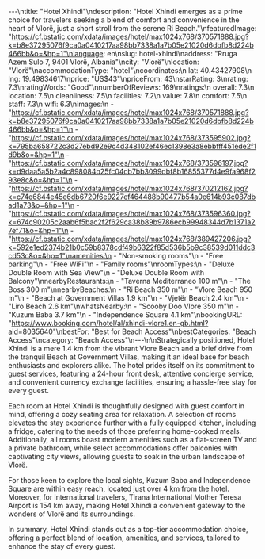 ---\ntitle: "Hotel Xhindi"\ndescription: "Hotel Xhindi emerges as a prime choice for travelers seeking a blend of comfort and convenience in the heart of Vlorë, just a short stroll from the serene Ri Beach."\nfeaturedImage: "https://cf.bstatic.com/xdata/images/hotel/max1024x768/370571888.jpg?k=b8e37295076f9ca0a0410217aa98bb7338a1a7b05e21020d6dbfb8d224b466bb&o=&hp=1"\nlanguage: en\nslug: hotel-xhindi\naddress: "Rruga Azem Sulo 7, 9401 Vlorë, Albania"\ncity: "Vlorë"\nlocation: "Vlorë"\naccommodationType: "hotel"\ncoordinates:\n  lat: 40.43427908\n  lng: 19.49834617\nprice: "US$43"\npriceFrom: 43\nstarRating: 3\nrating: 7.3\nratingWords: "Good"\nnumberOfReviews: 169\nratings:\n  overall: 7.3\n  location: 7.5\n  cleanliness: 7.5\n  facilities: 7.2\n  value: 7.8\n  comfort: 7.5\n  staff: 7.3\n  wifi: 6.3\nimages:\n  - "https://cf.bstatic.com/xdata/images/hotel/max1024x768/370571888.jpg?k=b8e37295076f9ca0a0410217aa98bb7338a1a7b05e21020d6dbfb8d224b466bb&o=&hp=1"\n  - "https://cf.bstatic.com/xdata/images/hotel/max1024x768/373595902.jpg?k=795ba658722c3d27ebd92e9c4d348102ef46ec1398e3a8ebbfff451ede2f1d9b&o=&hp=1"\n  - "https://cf.bstatic.com/xdata/images/hotel/max1024x768/373596197.jpg?k=d9daa5a5b2a4c898084b25fc04cb7bb3099dbf8b16855377d4e9fa968f293e8c&o=&hp=1"\n  - "https://cf.bstatic.com/xdata/images/hotel/max1024x768/370212162.jpg?k=c74e6844e45e6db6720f6e9227ef464488b90477b54a0e614b93c087dbad1a73&o=&hp=1"\n  - "https://cf.bstatic.com/xdata/images/hotel/max1024x768/373596360.jpg?k=674c90205c2aab6f5bac2f2f629ca38b89b9786ecb99948344d7b1371a27ef71&o=&hp=1"\n  - "https://cf.bstatic.com/xdata/images/hotel/max1024x768/389427206.jpg?k=592e1ed2374b21b0c59b8378cdf49b6322f85d536b5b9c38539d011ddc3cd53c&o=&hp=1"\namenities:\n  - "Non-smoking rooms"\n  - "Free parking"\n  - "Free WiFi"\n  - "Family rooms"\nroomTypes:\n  - "Deluxe Double Room with Sea View"\n  - "Deluxe Double Room with Balcony"\nnearbyRestaurants:\n  - "Taverna Mediterraneo 100 m"\n  - "The Boss 300 m"\nnearbyBeaches:\n  - "Ri Beach 350 m"\n  - "Vlore Beach 950 m"\n  - "Beach at Government Villas 1.9 km"\n  - "Vjetër Beach 2.4 km"\n  - "Liro Beach 2.6 km"\nwhatsNearby:\n  - "Scooby Doo Vlore 350 m"\n  - "Kuzum Baba 3.7 km"\n  - "Independence Square 4.1 km"\nbookingURL: "https://www.booking.com/hotel/al/xhindi-vlore1.en-gb.html?aid=8035640"\nbestFor: "Best for Beach Access"\nbestCategories: "Beach Access"\ncategory: "Beach Access"\n---\n\nStrategically positioned, Hotel Xhindi is a mere 1.4 km from the vibrant Vlore Beach and a brief drive from the tranquil Beach at Government Villas, making it an ideal base for beach enthusiasts and explorers alike. The hotel prides itself on its commitment to guest services, featuring a 24-hour front desk, attentive concierge service, and convenient currency exchange facilities, ensuring a hassle-free stay for every guest.

Each room at Hotel Xhindi is thoughtfully designed with guest comfort in mind, offering a cozy seating area for relaxation. A selection of rooms elevates the stay experience further with a fully equipped kitchen, including a fridge, catering to the needs of those preferring home-cooked meals. Additionally, all rooms boast modern amenities such as a flat-screen TV and a private bathroom, while select accommodations offer balconies with captivating city views, allowing guests to soak in the urban landscape of Vlorë.

For those keen to explore the local sights, Kuzum Baba and Independence Square are within easy reach, located just over 4 km from the hotel. Moreover, for international travelers, Tirana International Mother Teresa Airport is 154 km away, making Hotel Xhindi a convenient gateway to the wonders of Vlorë and its surroundings.

In summary, Hotel Xhindi stands out as a top-tier accommodation choice, offering a perfect blend of location, amenities, and services, tailored to enhance the stay of every guest.